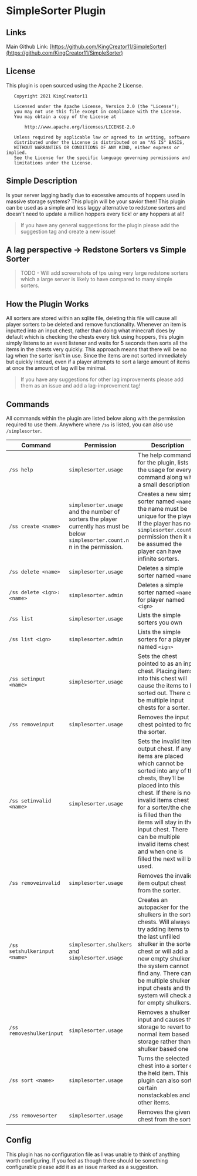 # SimpleSorter Plugin

## Links
Main Github Link: [https://github.com/KingCreator11/SimpleSorter](https://github.com/KingCreator11/SimpleSorter)

## License
This plugin is open sourced using the Apache 2 License.

```
   Copyright 2021 KingCreator11

   Licensed under the Apache License, Version 2.0 (the "License");
   you may not use this file except in compliance with the License.
   You may obtain a copy of the License at

       http://www.apache.org/licenses/LICENSE-2.0

   Unless required by applicable law or agreed to in writing, software
   distributed under the License is distributed on an "AS IS" BASIS,
   WITHOUT WARRANTIES OR CONDITIONS OF ANY KIND, either express or implied.
   See the License for the specific language governing permissions and
   limitations under the License.
```

## Simple Description
Is your server lagging badly due to excessive amounts of hoppers used in massive storage systems? This plugin will be your savior then! This plugin can be used as a simple and less laggy alternative to redstone sorters and doesn't need to update a million hoppers every tick! or any hoppers at all!

> If you have any general suggestions for the plugin please add the suggestion tag and create a new issue!

## A lag perspective -> Redstone Sorters vs Simple Sorter
> TODO - Will add screenshots of tps using very large redstone sorters which a large server is likely to have compared to many simple sorters.

## How the Plugin Works
All sorters are stored within an sqlite file, deleting this file will cause all player sorters to be deleted and remove functionality. Whenever an item is inputted into an input chest, rather than doing what minecraft does by default which is checking the chests every tick using hoppers, this plugin simply listens to an event listener and waits for 5 seconds then sorts all the items in the chests very quickly. This approach means that there will be no lag when the sorter isn't in use. Since the items are not sorted immediately but quickly instead, even if a player attempts to sort a large amount of items at once the amount of lag will be minimal.

> If you have any suggestions for other lag improvements please add them as an issue and add a lag-improvement tag!

## Commands
All commands within the plugin are listed below along with the permission required to use them. Anywhere where `/ss` is listed, you can also use `/simplesorter`.

| Command | Permission | Description |
|---------|------------|-------------|
| `/ss help` | `simplesorter.usage` | The help command for the plugin, lists the usage for every command along with a small description |
| `/ss create <name>` | `simplesorter.usage` and the number of sorters the player currently has must be below `simplesorter.count.n` n in the permission. | Creates a new simple sorter named `<name>`, the name must be unique for the player. If the player has no `simplesorter.count.n` permission then it will be assumed the player can have infinite sorters. |
| `/ss delete <name>` | `simplesorter.usage` | Deletes a simple sorter named `<name>`. |
| `/ss delete <ign>:<name>` | `simplesorter.admin` | Deletes a simple sorter named `<name>` for player named `<ign>` |
| `/ss list` | `simplesorter.usage` | Lists the simple sorters you own |
| `/ss list <ign>` | `simplesorter.admin` | Lists the simple sorters for a player named `<ign>` |
| `/ss setinput <name>` | `simplesorter.usage` | Sets the chest pointed to as an input chest. Placing items into this chest will cause the items to be sorted out. There can be multiple input chests for a sorter. |
| `/ss removeinput` | `simplesorter.usage` | Removes the input chest pointed to from the sorter. |
| `/ss setinvalid <name>` | `simplesorter.usage` | Sets the invalid item output chest. If any items are placed which cannot be sorted into any of the chests, they'll be placed into this chest. If there is no invalid items chest for a sorter/the chest is filled then the items will stay in the input chest. There can be multiple invalid items chest and when one is filled the next will be used. |
| `/ss removeinvalid` | `simplesorter.usage` | Removes the invalid item output chest from the sorter. |
| `/ss setshulkerinput <name>` | `simplesorter.shulkers` and `simplesorter.usage` | Creates an autopacker for the shulkers in the sorted chests. Will always try adding items to the last unfilled shulker in the sorter chest or will add a new empty shulker if the system cannot find any. There can be multiple shulker input chests and the system will check all for empty shulkers. |
| `/ss removeshulkerinput` | `simplesorter.usage` | Removes a shulker input and causes the storage to revert to a normal item based storage rather than a shulker based one |
| `/ss sort <name>` | `simplesorter.usage` | Turns the selected chest into a sorter of the held item. This plugin can also sort certain nonstackables and other items. |
| `/ss removesorter` | `simplesorter.usage` | Removes the given chest from the sorter. |

## Config
This plugin has no configuration file as I was unable to think of anything worth configuring. If you feel as though there should be something configurable please add it as an issue marked as a suggestion.
